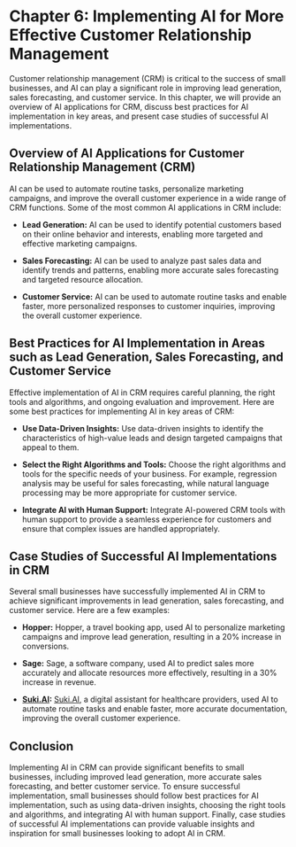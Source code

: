 Chapter 6: Implementing AI for More Effective Customer Relationship Management
==============================================================================

Customer relationship management (CRM) is critical to the success of small businesses, and AI can play a significant role in improving lead generation, sales forecasting, and customer service. In this chapter, we will provide an overview of AI applications for CRM, discuss best practices for AI implementation in key areas, and present case studies of successful AI implementations.

Overview of AI Applications for Customer Relationship Management (CRM)
----------------------------------------------------------------------

AI can be used to automate routine tasks, personalize marketing campaigns, and improve the overall customer experience in a wide range of CRM functions. Some of the most common AI applications in CRM include:

* **Lead Generation:** AI can be used to identify potential customers based on their online behavior and interests, enabling more targeted and effective marketing campaigns.

* **Sales Forecasting:** AI can be used to analyze past sales data and identify trends and patterns, enabling more accurate sales forecasting and targeted resource allocation.

* **Customer Service:** AI can be used to automate routine tasks and enable faster, more personalized responses to customer inquiries, improving the overall customer experience.

Best Practices for AI Implementation in Areas such as Lead Generation, Sales Forecasting, and Customer Service
--------------------------------------------------------------------------------------------------------------

Effective implementation of AI in CRM requires careful planning, the right tools and algorithms, and ongoing evaluation and improvement. Here are some best practices for implementing AI in key areas of CRM:

* **Use Data-Driven Insights:** Use data-driven insights to identify the characteristics of high-value leads and design targeted campaigns that appeal to them.

* **Select the Right Algorithms and Tools:** Choose the right algorithms and tools for the specific needs of your business. For example, regression analysis may be useful for sales forecasting, while natural language processing may be more appropriate for customer service.

* **Integrate AI with Human Support:** Integrate AI-powered CRM tools with human support to provide a seamless experience for customers and ensure that complex issues are handled appropriately.

Case Studies of Successful AI Implementations in CRM
----------------------------------------------------

Several small businesses have successfully implemented AI in CRM to achieve significant improvements in lead generation, sales forecasting, and customer service. Here are a few examples:

* **Hopper:** Hopper, a travel booking app, used AI to personalize marketing campaigns and improve lead generation, resulting in a 20% increase in conversions.

* **Sage:** Sage, a software company, used AI to predict sales more accurately and allocate resources more effectively, resulting in a 30% increase in revenue.

* **[Suki.AI](http://Suki.AI):** [Suki.AI](http://Suki.AI), a digital assistant for healthcare providers, used AI to automate routine tasks and enable faster, more accurate documentation, improving the overall customer experience.

Conclusion
----------

Implementing AI in CRM can provide significant benefits to small businesses, including improved lead generation, more accurate sales forecasting, and better customer service. To ensure successful implementation, small businesses should follow best practices for AI implementation, such as using data-driven insights, choosing the right tools and algorithms, and integrating AI with human support. Finally, case studies of successful AI implementations can provide valuable insights and inspiration for small businesses looking to adopt AI in CRM.
